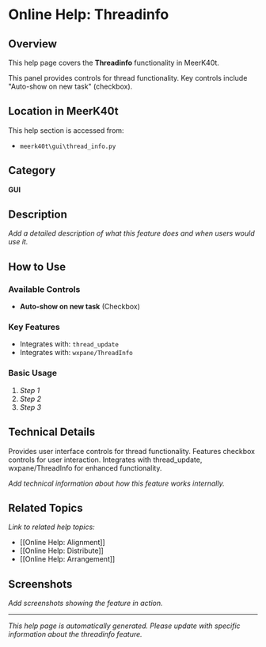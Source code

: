 # Online Help: Threadinfo

## Overview

This help page covers the **Threadinfo** functionality in MeerK40t.

This panel provides controls for thread functionality. Key controls include "Auto-show on new task" (checkbox).

## Location in MeerK40t

This help section is accessed from:
- `meerk40t\gui\thread_info.py`

## Category

**GUI**

## Description

*Add a detailed description of what this feature does and when users would use it.*

## How to Use

### Available Controls

- **Auto-show on new task** (Checkbox)

### Key Features

- Integrates with: `thread_update`
- Integrates with: `wxpane/ThreadInfo`

### Basic Usage

1. *Step 1*
2. *Step 2*
3. *Step 3*

## Technical Details

Provides user interface controls for thread functionality. Features checkbox controls for user interaction. Integrates with thread_update, wxpane/ThreadInfo for enhanced functionality.

*Add technical information about how this feature works internally.*

## Related Topics

*Link to related help topics:*

- [[Online Help: Alignment]]
- [[Online Help: Distribute]]
- [[Online Help: Arrangement]]

## Screenshots

*Add screenshots showing the feature in action.*

---

*This help page is automatically generated. Please update with specific information about the threadinfo feature.*
